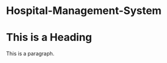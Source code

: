 # Hospital-Management-System
<!DOCTYPE html>
<html>
<body>
<h1>This is a Heading</h1>
<p>This is a paragraph.</p>

</body>
</html>
